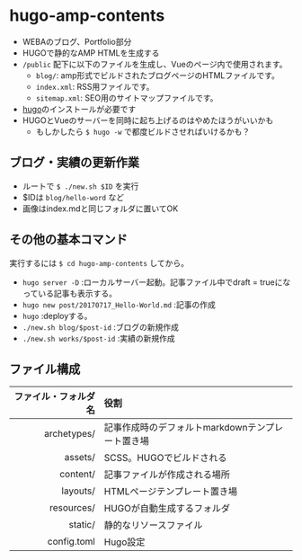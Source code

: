 # hugo-amp-contents
- WEBAのブログ、Portfolio部分
- HUGOで静的なAMP HTMLを生成する
- `/public` 配下に以下のファイルを生成し、Vueのページ内で使用されます。
  - `blog/`: amp形式でビルドされたブログページのHTMLファイルです。
  - `index.xml`: RSS用ファイルです。
  - `sitemap.xml`: SEO用のサイトマップファイルです。
- [hugo](https://gohugo.io/)のインストールが必要です
- HUGOとVueのサーバーを同時に起ち上げるのはやめたほうがいいかも
    - もしかしたら `$ hugo -w` で都度ビルドさせればいけるかも？

## ブログ・実績の更新作業
- ルートで `$ ./new.sh $ID` を実行
- $IDは `blog/hello-word` など
- 画像はindex.mdと同じフォルダに置いてOK


## その他の基本コマンド
実行するには `$ cd hugo-amp-contents` してから。

- `hugo server -D` :ローカルサーバー起動。記事ファイル中でdraft = trueになっている記事も表示する。
- `hugo new post/20170717_Hello-World.md` :記事の作成
- `hugo` :deployする。
- `./new.sh blog/$post-id` :ブログの新規作成
- `./new.sh works/$post-id` :実績の新規作成

## ファイル構成
ファイル・フォルダ名 | 役割
--:|:--
archetypes/ | 記事作成時のデフォルトmarkdownテンプレート置き場
assets/ | SCSS。HUGOでビルドされる
content/ | 記事ファイルが作成される場所
layouts/ | HTMLページテンプレート置き場
resources/ | HUGOが自動生成するフォルダ
static/ | 静的なリソースファイル
config.toml | Hugo設定
